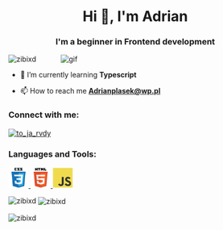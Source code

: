 <h1 align="center">Hi 👋, I'm Adrian</h1>
<h3 align="center">I'm a beginner in Frontend development</h3>
<img align="right" width="400" src="https://i.ytimg.com/vi/SigIbCVMTzU/maxresdefault.jpg" alt="gif">

<p align="left"> <img src="https://komarev.com/ghpvc/?username=zibixd&label=Profile%20views&color=0e75b6&style=flat" alt="zibixd" /> </p>

- 🌱 I’m currently learning **Typescript**

- 📫 How to reach me **Adrianplasek@wp.pl**

<h3 align="left">Connect with me:</h3>
<p align="left">
<a href="https://instagram.com/to_ja_rvdy" target="blank"><img align="center" src="https://raw.githubusercontent.com/rahuldkjain/github-profile-readme-generator/master/src/images/icons/Social/instagram.svg" alt="to_ja_rvdy" height="30" width="40" /></a>
</p>

<h3 align="left">Languages and Tools:</h3>
<p align="left"> <a href="https://www.w3schools.com/css/" target="_blank" rel="noreferrer"> <img src="https://raw.githubusercontent.com/devicons/devicon/master/icons/css3/css3-original-wordmark.svg" alt="css3" width="40" height="40"/> </a> <a href="https://www.w3.org/html/" target="_blank" rel="noreferrer"> <img src="https://raw.githubusercontent.com/devicons/devicon/master/icons/html5/html5-original-wordmark.svg" alt="html5" width="40" height="40"/> </a> <a href="https://developer.mozilla.org/en-US/docs/Web/JavaScript" target="_blank" rel="noreferrer"> <img src="https://raw.githubusercontent.com/devicons/devicon/master/icons/javascript/javascript-original.svg" alt="javascript" width="40" height="40"/> </a> </p>

<p><img align="left" src="https://github-readme-stats.vercel.app/api/top-langs?username=zibixd&show_icons=true&locale=en&layout=compact" alt="zibixd" /></p>

<p>&nbsp;<img align="center" src="https://github-readme-stats.vercel.app/api?username=zibixd&show_icons=true&locale=en" alt="zibixd" /></p>

<p><img align="center" src="https://github-readme-streak-stats.herokuapp.com/?user=zibixd&" alt="zibixd" /></p>
